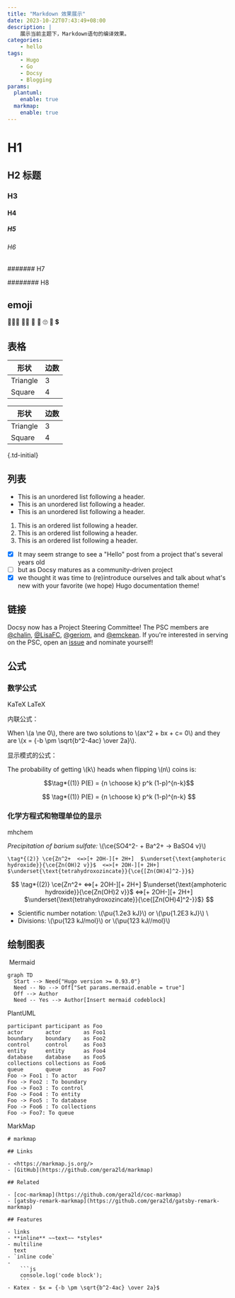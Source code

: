 ```yaml
---
title: "Markdown 效果展示"
date: 2023-10-22T07:43:49+08:00
description: |
    展示当前主题下，Markdown语句的编译效果。
categories:
    - hello
tags:
    - Hugo
    - Go
    - Docsy
    - Blogging
params:
  plantuml:
    enable: true
  markmap:
    enable: true
---
```


# H1

## H2 标题

### H3

#### H4

##### H5

###### H6

####### H7

######## H8

## emoji

👨🏻‍💻 🕵️‍♂️ 🦌 🐳 🙄 🤹 💲

## 表格

| 形状      | 边数            |
| -------- | --------------- |
| Triangle | 3               |
| Square   | 4               |

| 形状      | 边数            |
| -------- | --------------- |
| Triangle | 3               |
| Square   | 4               |
{.td-initial}

## 列表

* This is an unordered list following a header.
* This is an unordered list following a header.
* This is an unordered list following a header.

1. This is an ordered list following a header.
2. This is an ordered list following a header.
3. This is an ordered list following a header.

- [x] It may seem strange to see a "Hello" post from a project that's several years old
- [ ] but as Docsy matures as a community-driven project
- [x] we thought it was time to (re)introduce ourselves and talk about what's new with your favorite (we hope) Hugo documentation theme!

## 链接

Docsy now has a Project Steering Committee! The PSC members are [@chalin][], [@LisaFC][], [@geriom][], and [@emckean][]. If you're interested in serving on the PSC, open an [issue](https://github.com/google/docsy/issues) and nominate yourself!

[@chalin]: https://github.com/chalin
[@LisaFC]: https://github.com/LisaFC
[@geriom]: https://github.com/geriom
[@emckean]: https://github.com/emckean

## 公式

### 数学公式

KaTeX LaTeX

内联公式：

When \\(a \ne 0\\), there are two solutions to \\(ax^2 + bx + c= 0\\) and they are \\(x = {-b \pm \sqrt{b^2-4ac} \over 2a}\\).

显示模式的公式：

The probability of getting \\(k\\) heads when flipping \\(n\\) coins is:
```math
\tag*{(1)} P(E) = {n \choose k} p^k (1-p)^{n-k}
```

$$
\tag*{(1)} P(E) = {n \choose k} p^k (1-p)^{n-k}
$$

### 化学方程式和物理单位的显示

mhchem

*Precipitation of barium sulfate:* \\(\ce{SO4^2- + Ba^2+ -> BaSO4 v}\\)

```chem
\tag*{(2)} \ce{Zn^2+  <=>[+ 2OH-][+ 2H+]  $\underset{\text{amphoteric hydroxide}}{\ce{Zn(OH)2 v}}$  <=>[+ 2OH-][+ 2H+]  $\underset{\text{tetrahydroxozincate}}{\ce{[Zn(OH)4]^2-}}$}
```

$$
\tag*{(2)} \ce{Zn^2+  <=>[+ 2OH-][+ 2H+]  $\underset{\text{amphoteric hydroxide}}{\ce{Zn(OH)2 v}}$  <=>[+ 2OH-][+ 2H+]  $\underset{\text{tetrahydroxozincate}}{\ce{[Zn(OH)4]^2-}}$}
$$

* Scientific number notation: \\(\pu{1.2e3 kJ}\\) or \\(\pu{1.2E3 kJ}\\) \\
* Divisions: \\(\pu{123 kJ/mol}\\) or \\(\pu{123 kJ//mol}\\)

## 绘制图表

​ Mermaid 

```mermaid
graph TD
  Start --> Need{"Hugo version >= 0.93.0"}
  Need -- No --> Off["Set params.mermaid.enable = true"]
  Off --> Author
  Need -- Yes --> Author[Insert mermaid codeblock]
```

PlantUML

```plantuml
participant participant as Foo
actor       actor       as Foo1
boundary    boundary    as Foo2
control     control     as Foo3
entity      entity      as Foo4
database    database    as Foo5
collections collections as Foo6
queue       queue       as Foo7
Foo -> Foo1 : To actor
Foo -> Foo2 : To boundary
Foo -> Foo3 : To control
Foo -> Foo4 : To entity
Foo -> Foo5 : To database
Foo -> Foo6 : To collections
Foo -> Foo7: To queue
```

MarkMap

```markmap
# markmap

## Links

- <https://markmap.js.org/>
- [GitHub](https://github.com/gera2ld/markmap)

## Related

- [coc-markmap](https://github.com/gera2ld/coc-markmap)
- [gatsby-remark-markmap](https://github.com/gera2ld/gatsby-remark-markmap)

## Features

- links
- **inline** ~~text~~ *styles*
- multiline
  text
- `inline code`
-
    ```js
    console.log('code block');
    ```
- Katex - $x = {-b \pm \sqrt{b^2-4ac} \over 2a}$
```
